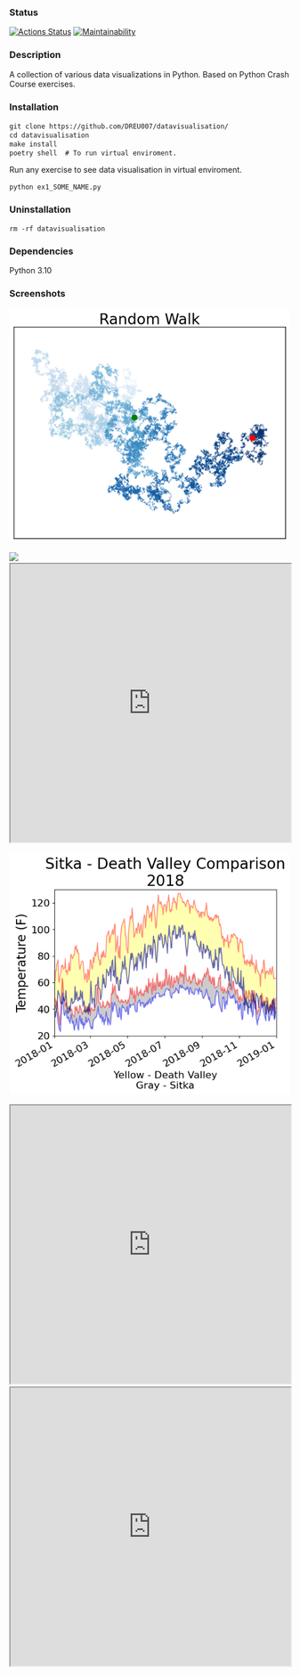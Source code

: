 ### Status
[![Actions Status](https://github.com/DREU007/datavisualisation/actions/workflows/pyci.yml/badge.svg)](https://github.com/DREU007/datavisualisation/actions) [![Maintainability](https://api.codeclimate.com/v1/badges/26d9872e64ca0d79e0d7/maintainability)](https://codeclimate.com/github/DREU007/datavisualisation/maintainability)

### Description
A collection of various data visualizations in Python. Based on Python Crash Course exercises.

### Installation
```
git clone https://github.com/DREU007/datavisualisation/
cd datavisualisation
make install
poetry shell  # To run virtual enviroment.
```
Run any exercise to see data visualisation in virtual enviroment.
```
python ex1_SOME_NAME.py
```

### Uninstallation
```
rm -rf datavisualisation
```

### Dependencies
Python 3.10

### Screenshots
[![Random walk](/Screenshots/random_walk.png "Random walk")](https://github.com/DREU007/datavisualisation/tree/main/datavisualisation/ex1_matplotlib/ex4_rw_visual.py)
<div>
    <a href="https://DREU007.github.io/datavisualisation/Screenshots/dice_two_d6.html"><img src="https://DREU007.github.io/datavisualisation/Screenshots/dice_two_d6.html"></a>
</div>

<iframe src="https://DREU007.github.io/datavisualisation/Screenshots/dice_two_d6.html" width="100%" height="500"></iframe>

[![Random walk](/Screenshots/sitka_death_valley_comparison.png "Sitka - Death Valley Comparison\n2018")](https://github.com/DREU007/datavisualisation/blob/main/datavisualisation/ex3_CSV/ex6_sitka_death_valley_comparison.py)

<iframe src="https://DREU007.github.io/datavisualisation/Screenshots/global_earthquakes_px.html" width="100%" height="500"></iframe>

<iframe src="https://DREU007.github.io/datavisualisation/Screenshots/world_fires.html" width="100%" height="500"></iframe>
